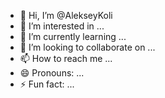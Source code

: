- 👋 Hi, I’m @AlekseyKoli
- 👀 I’m interested in ...
- 🌱 I’m currently learning ...
- 💞️ I’m looking to collaborate on ...
- 📫 How to reach me ...
- 😄 Pronouns: ...
- ⚡ Fun fact: ...

<!---
AlekseyKoli/AlekseyKoli is a ✨ special ✨ repository because its `README.md` (this file) appears on your GitHub profile.
You can click the Preview link to take a look at your changes.
--->
